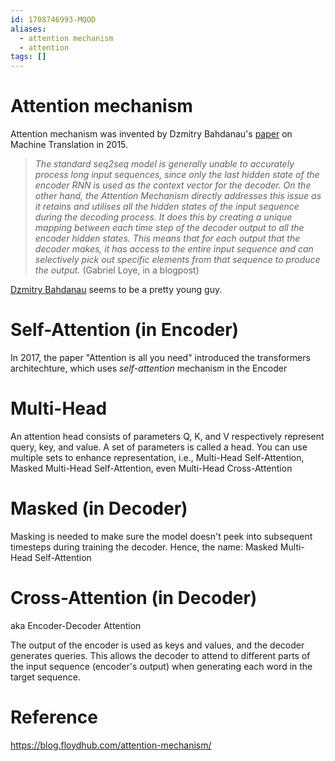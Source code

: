 ```yaml
---
id: 1708746993-MQOD
aliases:
  - attention mechanism
  - attention
tags: []
---
```


# Attention mechanism

Attention mechanism was invented by Dzmitry Bahdanau's [paper](https://arxiv.org/pdf/1409.0473.pdf) on Machine Translation in 2015.

>*The standard seq2seq model is generally unable to accurately process long input sequences, since only the last hidden state of the encoder RNN is used as the context vector for the decoder. On the other hand, the Attention Mechanism directly addresses this issue as it retains and utilises all the hidden states of the input sequence during the decoding process. It does this by creating a unique mapping between each time step of the decoder output to all the encoder hidden states. This means that for each output that the decoder makes, it has access to the entire input sequence and can selectively pick out specific elements from that sequence to produce the output.* (Gabriel Loye, in a blogpost)

[Dzmitry Bahdanau](https://www.linkedin.com/in/dzmitry-bahdanau-a716b391/) seems to be a pretty young guy.

# Self-Attention (in Encoder)

In 2017, the paper "Attention is all you need" introduced the transformers architechture, which uses *self-attention* mechanism in the Encoder

# Multi-Head

An attention head consists of parameters Q, K, and V respectively represent query, key, and value. A set of parameters is called a head. You can use multiple sets to enhance representation, i.e., Multi-Head Self-Attention, Masked Multi-Head Self-Attention, even Multi-Head Cross-Attention

# Masked (in Decoder)

Masking is needed to make sure the model doesn't peek into subsequent timesteps during training the decoder. Hence, the name: Masked Multi-Head Self-Attention

# Cross-Attention (in Decoder)
aka Encoder-Decoder Attention

The output of the encoder is used as keys and values, and the decoder generates queries. This allows the decoder to attend to different parts of the input sequence (encoder's output) when generating each word in the target sequence.

# Reference
https://blog.floydhub.com/attention-mechanism/
